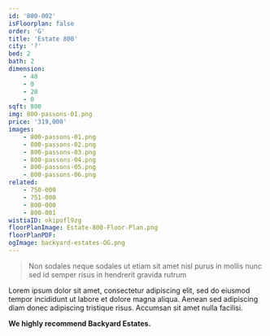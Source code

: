 ```yaml
---
id: '800-002'
isFloorplan: false
order: 'G'
title: 'Estate 800'
city: '?'
bed: 2
bath: 2
dimension:
    - 40
    - 0
    - 20
    - 0
sqft: 800
img: 800-passons-01.png
price: '319,000'
images:
    - 800-passons-01.png
    - 800-passons-02.png
    - 800-passons-03.png
    - 800-passons-04.png
    - 800-passons-05.png
    - 800-passons-06.png
related:
    - 750-000
    - 751-000
    - 800-000
    - 800-001
wistiaID: okipofl9zg
floorPlanImage: Estate-800-Floor-Plan.png
floorPlanPDF:
ogImage: backyard-estates-OG.png
---
```


> Non sodales neque sodales ut etiam sit amet nisl purus in mollis nunc sed id semper risus in hendrerit gravida rutrum

Lorem ipsum dolor sit amet, consectetur adipiscing elit, sed do eiusmod tempor incididunt ut labore et dolore magna aliqua. Aenean sed adipiscing diam donec adipiscing tristique risus. Accumsan sit amet nulla facilisi.

**We highly recommend Backyard Estates.**
